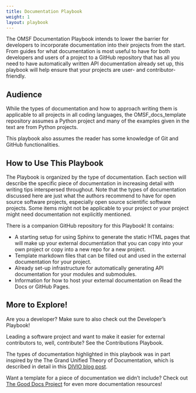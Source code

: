 ```yaml
---
title: Documentation Playbook
weight: 1
layout: playbook
---
```


The OMSF Documentation Playbook intends to lower the barrier for developers to incorporate documentation into their projects from the start. From guides for what documentation is most useful to have for both developers and users of a project to a GitHub repository that has all you need to have automatically written API documentation already set up, this playbook will help ensure that your projects are user- and contributor-friendly. 

## Audience
While the types of documentation and how to approach writing them is applicable to all projects in all coding languages, the OMSF_docs_template repository assumes a Python project and many of the examples given in the text are from Python projects. 

This playbook also assumes the reader has some knowledge of Git and GitHub functionalities. 

## How to Use This Playbook
The Playbook is organized by the type of documentation. Each section will describe the specific piece of documentation in increasing detail with writing tips interspersed throughout. Note that the types of documentation discussed here are just what the authors recommend to have for open source software projects, especially open source scientific software projects. Some items might not be applicable to your project or your project might need documentation not explicitly mentioned. 

There is a companion GitHub repository for this Playbook! <!--TODO LINK THE REPO ONCE I’VE MADE IT PUBLIC--> It contains:
- A starting setup for using Sphinx to generate the static HTML pages that will make up your external documentation that you can copy into your own project or copy into a new repo for a new project.
- Template markdown files that can be filled out and used in the external documentation for your project.
- Already set-up infrastructure for automatically generating API documentation for your modules and submodules.
- Information for how to host your external documentation on Read the Docs or GitHub Pages.

## More to Explore!
Are you a developer? Make sure to also check out the Developer’s Playbook! <!-- TODO: Link to developer playbook-->

Leading a software project and want to make it easier for external contributors to, well, contribute? See the Contributions Playbook. <!-- TODO: Link to contributions playbook -->

The types of documentation highlighted in this playbook was in part inspired by the The Grand Unified Theory of Documentation, which is described in detail in this [DIVIO blog post](https://docs.divio.com/documentation-system/).

Want a template for a piece of documentation we didn’t include? Check out [The Good Docs Project](https://www.thegooddocsproject.dev/template) for even more documentation resources!